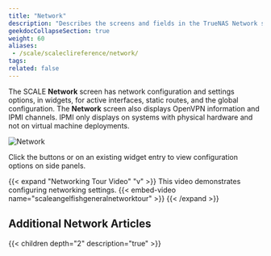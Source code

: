 ```yaml
---
title: "Network"
description: "Describes the screens and fields in the TrueNAS Network section."
geekdocCollapseSection: true
weight: 60
aliases: 
 - /scale/scaleclireference/network/
tags:
related: false
---
```


The SCALE **Network** screen has network configuration and settings options, in widgets, for active interfaces, static routes, and the global configuration. 
The **Network** screen also displays OpenVPN information and IPMI channels. IPMI only displays on systems with physical hardware and not on virtual machine deployments.

![Network](/images/SCALE/Network/Network.png "SCALE Network Page")

Click the buttons or on an existing widget entry to view configuration options on side panels.

{{< expand "Networking Tour Video" "v" >}}
This video demonstrates configuring networking settings.
{{< embed-video name="scaleangelfishgeneralnetworktour" >}}
{{< /expand >}}

<div class="noprint">

## Additional Network Articles

{{< children depth="2" description="true" >}}

</div>
